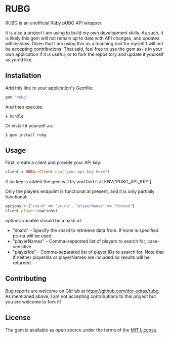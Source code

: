 # RUBG

RUBG is an unofficial Ruby pUBG API wrapper.

It is also a project I am using to build my own development skills. As such, it is likely this gem will not remain up to date with API changes, and updates will be slow. Given that I am using this as a teaching tool for myself I will not be accepting contributions. That said, feel free to use the gem as-is in your own application if it is useful, or to fork the repository and update it yourself as you'd like.

## Installation

Add this line to your application's Gemfile:

```ruby
gem 'rubg'
```

And then execute:

    $ bundle

Or install it yourself as:

    $ gem install rubg

## Usage

First, create a client and provide your API key:
```ruby
client = RUBG::Client.new("your-api-key-here")
```
    
If no key is added the gem will try and find it at ENV['PUBG_API_KEY'].


Only the players endpoint is functional at present, and it is only partially functional:

```ruby
options = {"shard" => "pc-na", "playerNames" => "Shroud"}
client.players(options)
```

options variable should be a hash of:
- "shard" - Specify the shard to retreieve data from. If none is specified pc-na will be used.
- "playerNames" - Comma-separated list of players to search for, case-sensitive
- "playerIds" - Comma-separated list of player IDs to search for.
Note that if neither playerIds or playerNames are included no results will be returned.


## Contributing

Bug reports are welcome on GitHub at https://github.com/dor-edras/rubg. As mentioned above, I am not accepting contributions to this project but you are welcome to fork it!

## License

The gem is available as open source under the terms of the [MIT License](https://opensource.org/licenses/MIT).

